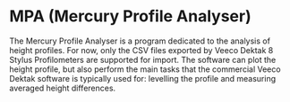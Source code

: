 # MPA (Mercury Profile Analyser)

The Mercury Profile Analyser is a program dedicated to the analysis of height profiles. For now, only the CSV files exported by Veeco Dektak 8 Stylus Profilometers are supported for import. The software can plot the height profile, but also perform the main tasks that the commercial Veeco Dektak software is typically used for: levelling the profile and measuring averaged height differences.
